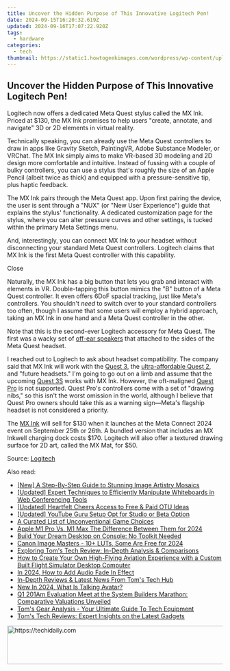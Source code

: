 ```yaml
---
title: Uncover the Hidden Purpose of This Innovative Logitech Pen!
date: 2024-09-15T16:20:32.619Z
updated: 2024-09-16T17:07:22.920Z
tags:
  - hardware
categories:
  - tech
thumbnail: https://static1.howtogeekimages.com/wordpress/wp-content/uploads/2024/06/18.jpg
---
```


## Uncover the Hidden Purpose of This Innovative Logitech Pen!

Logitech now offers a dedicated Meta Quest stylus called the MX Ink. Priced at $130, the MX Ink promises to help users "create, annotate, and navigate" 3D or 2D elements in virtual reality.

 Technically speaking, you can already use the Meta Quest controllers to draw in apps like Gravity Sketch, PaintingVR, Adobe Substance Modeler, or VRChat. The MX Ink simply aims to make VR-based 3D modeling and 2D design more comfortable and intuitive. Instead of fussing with a couple of bulky controllers, you can use a stylus that's roughly the size of an Apple Pencil (albeit twice as thick) and equipped with a pressure-sensitive tip, plus haptic feedback.

 The MX Ink pairs through the Meta Quest app. Upon first pairing the device, the user is sent through a "NUX" (or "New User Experience") guide that explains the stylus' functionality. A dedicated customization page for the stylus, where you can alter pressure curves and other settings, is tucked within the primary Meta Settings menu.

 And, interestingly, you can connect MX Ink to your headset without disconnecting your standard Meta Quest controllers. Logitech claims that MX Ink is the first Meta Quest controller with this capability.

Close 

 Naturally, the MX Ink has a big button that lets you grab and interact with elements in VR. Double-tapping this button mimics the "B" button of a Meta Quest controller. It even offers 6DoF spacial tracking, just like Meta's controllers. You shouldn't _need_ to switch over to your standard controllers too often, though I assume that some users will employ a hybrid approach, taking an MX Ink in one hand and a Meta Quest controller in the other.

 Note that this is the second-ever Logitech accessory for Meta Quest. The first was a wacky set of [off-ear speakers](https://www.logitech.com/en-us/products/vr/chorus-for-meta-quest-2.982-000153.html) that attached to the sides of the Meta Quest headset.

 I reached out to Logitech to ask about headset compatibility. The company said that MX Ink will work with the [Quest 3](https://article-helps.techidaily.com/new-securing-the-title-top-5-hmds-for-drone-pilots-for-2024/), the [ultra-affordable Quest 2](https://tech-recovery.techidaily.com/unlock-the-secrets-to-restoring-erased-chats-on-any-cellular-device/), and "future headsets." I'm going to go out on a limb and assume that the upcoming [Quest 3S](https://www.uploadvr.com/meta-quest-3s-everything-we-know/) works with MX Ink. However, the oft-maligned [Quest Pro](https://youtube-docs.techidaily.com/nalyzing-the-post-upload-process-in-youtubes-ecosystem-for-2024/) is not supported. Quest Pro's controllers come with a set of "drawing nibs," so this isn't the worst omission in the world, although I believe that Quest Pro owners should take this as a warning sign—Meta's flagship headset is not considered a priority.

 The [MX Ink](https://www.logitech.com/en-us/products/keyboards.html) will sell for $130 when it launches at the Meta Connect 2024 event on September 25th or 26th. A bundled version that includes an MX Inkwell charging dock costs $170\. Logitech will also offer a textured drawing surface for 2D art, called the MX Mat, for $50.

 Source: [Logitech](https://blog.logitech.com/2024/06/17/bring-familiarity-and-precision-to-mixed-reality-with-logitech-mx-ink-a-stylus-for-meta-quest/)

<ins class="adsbygoogle"
     style="display:block"
     data-ad-format="autorelaxed"
     data-ad-client="ca-pub-7571918770474297"
     data-ad-slot="1223367746"></ins>

<ins class="adsbygoogle"
     style="display:block"
     data-ad-client="ca-pub-7571918770474297"
     data-ad-slot="8358498916"
     data-ad-format="auto"
     data-full-width-responsive="true"></ins>

<span class="atpl-alsoreadstyle">Also read:</span>
<div><ul>
<li><a href="https://fox-blue.techidaily.com/new-a-step-by-step-guide-to-stunning-image-artistry-mosaics/"><u>[New] A Step-By-Step Guide to Stunning Image Artistry Mosaics</u></a></li>
<li><a href="https://screen-sharing-recording.techidaily.com/updated-expert-techniques-to-efficiently-manipulate-whiteboards-in-web-conferencing-tools/"><u>[Updated] Expert Techniques to Efficiently Manipulate Whiteboards in Web Conferencing Tools</u></a></li>
<li><a href="https://some-techniques.techidaily.com/updated-heartfelt-cheers-access-to-free-and-paid-otu-ideas/"><u>[Updated] Heartfelt Cheers Access to Free & Paid OTU Ideas</u></a></li>
<li><a href="https://facebook-video-share.techidaily.com/updated-youtube-guru-setup-opt-for-studio-or-beta-option/"><u>[Updated] YouTube Guru Setup Opt for Studio or Beta Option</u></a></li>
<li><a href="https://games-able.techidaily.com/a-curated-list-of-unconventional-game-choices/"><u>A Curated List of Unconventional Game Choices</u></a></li>
<li><a href="https://article-helps.techidaily.com/apple-m1-pro-vs-m1-max-the-difference-between-them-for-2024/"><u>Apple M1 Pro Vs. M1 Max The Difference Between Them for 2024</u></a></li>
<li><a href="https://hardware-tips.techidaily.com/build-your-dream-desktop-on-console-no-toolkit-needed/"><u>Build Your Dream Desktop on Console: No Toolkit Needed</u></a></li>
<li><a href="https://extra-information.techidaily.com/canon-image-masters-10plus-luts-some-are-free-for-2024/"><u>Canon Image Masters - 10+ LUTs, Some Are Free for 2024</u></a></li>
<li><a href="https://hardware-tips.techidaily.com/exploring-toms-tech-review-in-depth-analysis-and-comparisons/"><u>Exploring Tom's Tech Review: In-Depth Analysis & Comparisons</u></a></li>
<li><a href="https://hardware-tips.techidaily.com/how-to-create-your-own-high-flying-aviation-experience-with-a-custom-built-flight-simulator-desktop-computer/"><u>How to Create Your Own High-Flying Aviation Experience with a Custom Built Flight Simulator Desktop Computer</u></a></li>
<li><a href="https://sound-optimizing.techidaily.com/in-2024-how-to-add-audio-fade-in-effect/"><u>In 2024, How to Add Audio Fade In Effect</u></a></li>
<li><a href="https://hardware-tips.techidaily.com/in-depth-reviews-and-latest-news-from-toms-tech-hub/"><u>In-Depth Reviews & Latest News From Tom's Tech Hub</u></a></li>
<li><a href="https://ai-topics.techidaily.com/new-in-2024-what-is-talking-avatar/"><u>New In 2024, What Is Talking Avatar?</u></a></li>
<li><a href="https://hardware-tips.techidaily.com/q1-201am-evaluation-meet-at-the-system-builders-marathon-comparative-valuations-unveiled/"><u>Q1 201Am Evaluation Meet at the System Builders Marathon: Comparative Valuations Unveiled</u></a></li>
<li><a href="https://hardware-tips.techidaily.com/toms-gear-analysis-your-ultimate-guide-to-tech-equipment/"><u>Tom's Gear Analysis - Your Ultimate Guide To Tech Equipment</u></a></li>
<li><a href="https://hardware-tips.techidaily.com/toms-tech-reviews-expert-insights-on-the-latest-gadgets/"><u>Tom's Tech Reviews: Expert Insights on the Latest Gadgets</u></a></li>
</ul></div>

<!-- affiliate ads begin -->
<a href="https://ephamedtechinc.pxf.io/c/5597632/2137225/26400" target="_top" id="2137225">
  <img src="//a.impactradius-go.com/display-ad/26400-2137225" border="0" alt="https://techidaily.com" width="728" height="90"/>
</a>
<img height="0" width="0" src="https://ephamedtechinc.pxf.io/i/5597632/2137225/26400" style="position:absolute;visibility:hidden;" border="0" />
<!-- affiliate ads end -->

